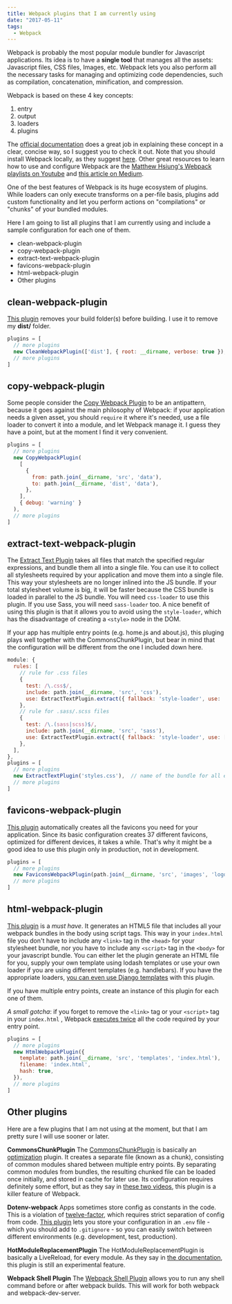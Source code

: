 ```yaml
---
title: Webpack plugins that I am currently using
date: "2017-05-11"
tags:
  - Webpack
---
```


Webpack is probably the most popular module bundler for Javascript applications. Its idea is to have a **single tool** that manages all the assets: Javascript files, CSS files, Images, etc. Webpack lets you also perform all the necessary tasks for managing and optimizing code dependencies, such as compilation, concatenation, minification, and compression.

Webpack is based on these 4 key concepts:

1.  entry
2.  output
3.  loaders
4.  plugins

The [official documentation](https://webpack.js.org/concepts/) does a great job in explaining these concept in a clear, concise way, so I suggest you to check it out. Note that you should install Webpack locally, as they suggest [here](https://webpack.js.org/guides/installation/#global-installation). Other great resources to learn how to use and configure Webpack are the [Matthew Hsiung's Webpack playlists on Youtube](https://www.youtube.com/channel/UCblk3IlXm_ZXkR5OYLuYWaQ/playlists) and [this article on Medium](https://medium.com/@rajaraodv/webpack-the-confusing-parts-58712f8fcad9).

One of the best features of Webpack is its huge ecosystem of plugins. While loaders can only execute transforms on a per-file basis, plugins add custom functionality and let you perform actions on "compilations" or "chunks" of your bundled modules.

Here I am going to list all plugins that I am currently using and include a sample configuration for each one of them.

* clean-webpack-plugin
* copy-webpack-plugin
* extract-text-webpack-plugin
* favicons-webpack-plugin
* html-webpack-plugin
* Other plugins

## clean-webpack-plugin

[This plugin](https://github.com/johnagan/clean-webpack-plugin) removes your build folder(s) before building. I use it to remove my **dist/** folder.

```javascript
plugins = [
  // more plugins
  new CleanWebpackPlugin(['dist'], { root: __dirname, verbose: true }),
  // more plugins
]
```

## copy-webpack-plugin

Some people consider the [Copy Webpack Plugin](https://github.com/kevlened/copy-webpack-plugin) to be an antipattern, because it goes against the main philosophy of Webpack: if your application needs a given asset, you should `require` it where it's needed, use a file loader to convert it into a module, and let Webpack manage it. I guess they have a point, but at the moment I find it very convenient.

```javascript
plugins = [
  // more plugins
  new CopyWebpackPlugin(
    [
      {
        from: path.join(__dirname, 'src', 'data'),
        to: path.join(__dirname, 'dist', 'data'),
      },
    ],
    { debug: 'warning' }
  ),
  // more plugins
]
```

## extract-text-webpack-plugin

The [Extract Text Plugin](https://github.com/webpack-contrib/extract-text-webpack-plugin) takes all files that match the specified regular expressions, and bundle them all into a single file. You can use it to collect all stylesheets required by your application and move them into a single file. This way your stylesheets are no longer inlined into the JS bundle. If your total stylesheet volume is big, it will be faster because the CSS bundle is loaded in parallel to the JS bundle. You will need `css-loader` to use this plugin. If you use Sass, you will need `sass-loader` too. A nice benefit of using this plugin is that it allows you to avoid using the `style-loader`, which has the disadvantage of creating a `<style>` node in the DOM.

If your app has multiple entry points (e.g. home.js and about.js), this pluging plays well together with the CommonsChunkPlugin, but bear in mind that the configuration will be different from the one I included down here.

```javascript
module: {
  rules: [
    // rule for .css files
    {
      test: /\.css$/,
      include: path.join(__dirname, 'src', 'css'),
      use: ExtractTextPlugin.extract({ fallback: 'style-loader', use: 'css-loader' }),
    },
    // rule for .sass/.scss files
    {
      test: /\.(sass|scss)$/,
      include: path.join(__dirname, 'src', 'sass'),
      use: ExtractTextPlugin.extract({ fallback: 'style-loader', use: ['css-loader', 'sass-loader'] }),
    },
  ],
},
plugins = [
  // more plugins
  new ExtractTextPlugin('styles.css'),  // name of the bundle for all extracted files
  // more plugins
]
```

## favicons-webpack-plugin

[This plugin](https://github.com/jantimon/favicons-webpack-plugin) automatically creates all the favicons you need for your application. Since its basic configuration creates 37 different favicons, optimized for different devices, it takes a while. That's why it might be a good idea to use this plugin only in production, not in development.

```javascript
plugins = [
  // more plugins
  new FaviconsWebpackPlugin(path.join(__dirname, 'src', 'images', 'logo.png')),
  // more plugins
]
```

## html-webpack-plugin

[This plugin](https://github.com/jantimon/html-webpack-plugin) is a _must have_. It generates an HTML5 file that includes all your webpack bundles in the body using script tags. This way in your `index.html` file you don't have to include any `<link>` tag in the `<head>` for your stylesheet bundle, nor you have to include any `<script>` tag in the `<body>` for your javascript bundle.
You can either let the plugin generate an HTML file for you, supply your own template using lodash templates or use your own loader if you are using different templates (e.g. handlebars). If you have the appropriate loaders, [you can even use Django templates](https://stackoverflow.com/questions/42861651/can-i-use-html-webpack-plugin-with-a-django-base-template) with this plugin.

If you have multiple entry points, create an instance of this plugin for each one of them.

_A small gotcha_: if you forget to remove the `<link>` tag or your `<script>` tag in your `index.html` , Webpack [executes twice](https://stackoverflow.com/questions/37081559/all-my-code-runs-twice-when-compiled-by-webpack) all the code required by your entry point.

```javascript
plugins = [
  // more plugins
  new HtmlWebpackPlugin({
    template: path.join(__dirname, 'src', 'templates', 'index.html'),
    filename: 'index.html',
    hash: true,
  }),
  // more plugins
]
```

## Other plugins

Here are a few plugins that I am not using at the moment, but that I am pretty sure I will use sooner or later.

**CommonsChunkPlugin**
The [CommonsChunkPlugin](https://webpack.js.org/plugins/commons-chunk-plugin/) is basically an [optimization](https://github.com/webpack/docs/wiki/optimization) plugin. It creates a separate file (known as a chunk), consisting of common modules shared between multiple entry points. By separating common modules from bundles, the resulting chunked file can be loaded once initially, and stored in cache for later use. Its configuration requires definitely some effort, but as they say in [these two videos](https://www.youtube.com/watch?v=-xzWMKuiS2o&list=PLnUE-7Cz5mHERezkTJfh0iU0LESkHmSxA), this plugin is a killer feature of Webpack.

**Dotenv-webpack**
Apps sometimes store config as constants in the code. This is a violation of [twelve-factor](https://12factor.net/config), which requires strict separation of config from code. [This plugin](https://github.com/mrsteele/dotenv-webpack) lets you store your configuration in an `.env` file - which you should add to `.gitignore` - so you can easily switch between different environments (e.g. development, test, production).

**HotModuleReplacementPlugin**
The HotModuleReplacementPlugin is basically a LiveReload, for every module. As they say in [the documentation](https://github.com/webpack/docs/wiki/hot-module-replacement-with-webpack), this plugin is still an experimental feature.

**Webpack Shell Plugin**
The [Webpack Shell Plugin](https://github.com/1337programming/webpack-shell-plugin) allows you to run any shell command before or after webpack builds. This will work for both webpack and webpack-dev-server.
